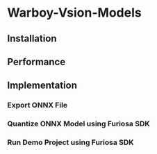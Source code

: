 # Warboy-Vsion-Models

## Installation

## Performance

## Implementation
### Export ONNX File

### Quantize ONNX Model using Furiosa SDK

### Run Demo Project using Furiosa SDK